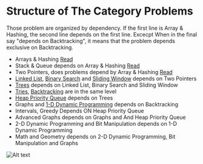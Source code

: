 # Structure of The Category Problems

Those problem are organized by dependency. If the first line
is Array & Hashing, the second line depends on the first line. Excecpt
When in the final say "depends on Backtracking", it means that the problem
depends exclusive on Backtracking.

- Arrays & Hashing [Read](1.arrays_&_hashing/readme.md)
- Stack & Queue depends on Array & Hashing [Read](2.stack/readme.md)
- Two Pointers, does problems depend by Array & Hashing [Read](2.two_pointers/readme.md)
- [Linked List](3.linked_list/readme.md), [Binary Search](3.binary_search/readme.md) and [Sliding Window](3.sliding_windows/readme.md) depends on Two Pointers
- [Trees](4.trees/readme.md) depends on Linked List, Binary Search and Sliding Window
- [Tries](5.tries/readme.md), [Backtracking](5.backtracking/readme.md) are in the same level
- [Heap Priority Queue](6.heap_priority_queue/readme.md) depends on Trees
- Graphs and [1-D Dynamic Programming](6.1d_dp/readme.md) depends on Backtracking
- Intervals, Greedy Depends ON Heap Priority Queue
- Advanced Graphs depends on Graphs and And Heap Priority Queue
- 2-D Dynamic Programming and Bit Manipulation depends on 1-D Dynamic Programming
- Math and Geometry depends on 2-D Dynamic Programming, Bit Manipulation and Graphs

![Alt text](../images/image.png)
